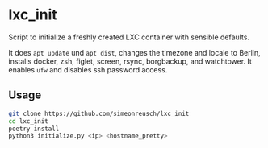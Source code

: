 # lxc_init

Script to initialize a freshly created LXC container with sensible defaults. 

It does `apt update` und `apt dist`, changes the timezone and locale to Berlin, installs docker, zsh, figlet, screen, rsync, borgbackup, and watchtower. It enables `ufw` and disables ssh password access.

## Usage

```bash
git clone https://github.com/simeonreusch/lxc_init
cd lxc_init
poetry install
python3 initialize.py <ip> <hostname_pretty>
```
